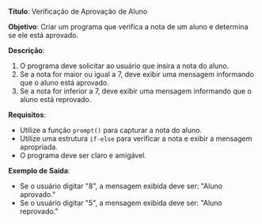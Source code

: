 **Título**: Verificação de Aprovação de Aluno

**Objetivo**: Criar um programa que verifica a nota de um aluno e determina se ele está aprovado.

**Descrição**:
1. O programa deve solicitar ao usuário que insira a nota do aluno.
2. Se a nota for maior ou igual a 7, deve exibir uma mensagem informando que o aluno está aprovado.
3. Se a nota for inferior a 7, deve exibir uma mensagem informando que o aluno está reprovado.

**Requisitos**:
- Utilize a função `prompt()` para capturar a nota do aluno.
- Utilize uma estrutura `if-else` para verificar a nota e exibir a mensagem apropriada.
- O programa deve ser claro e amigável.

**Exemplo de Saída**:
- Se o usuário digitar "8", a mensagem exibida deve ser: "Aluno aprovado."
- Se o usuário digitar "5", a mensagem exibida deve ser: "Aluno reprovado."